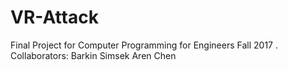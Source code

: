 # VR-Attack
Final Project for Computer Programming for Engineers Fall 2017 .   
Collaborators:
Barkin Simsek
Aren Chen
